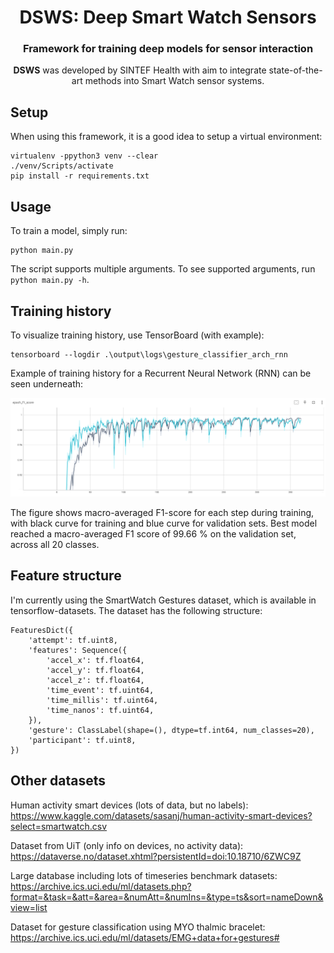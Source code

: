 <div align="center">
<h1 align="center">DSWS: Deep Smart Watch Sensors</h1>
<h3 align="center">Framework for training deep models for sensor interaction</h3>
 
**DSWS** was developed by SINTEF Health with aim to integrate state-of-the-art methods into Smart Watch sensor systems.
</div>


## Setup

When using this framework, it is a good idea to setup a virtual environment:
```
virtualenv -ppython3 venv --clear
./venv/Scripts/activate
pip install -r requirements.txt
```

## Usage

To train a model, simply run:
```
python main.py
```

The script supports multiple arguments. To see supported arguments, run `python main.py -h`.

## Training history

To visualize training history, use TensorBoard (with example):
```
tensorboard --logdir .\output\logs\gesture_classifier_arch_rnn
```

Example of training history for a Recurrent Neural Network (RNN) can be seen underneath:

<img src="assets/RNN_training_curve.png">

The figure shows macro-averaged F1-score for each step during training, with black curve for training and blue curve for validation sets.
Best model reached a macro-averaged F1 score of 99.66 % on the validation set, across all 20 classes.

## Feature structure

I'm currently using the SmartWatch Gestures dataset,
which is available in tensorflow-datasets. The dataset has the
following structure:
```
FeaturesDict({
    'attempt': tf.uint8,
    'features': Sequence({
        'accel_x': tf.float64,
        'accel_y': tf.float64,
        'accel_z': tf.float64,
        'time_event': tf.uint64,
        'time_millis': tf.uint64,
        'time_nanos': tf.uint64,
    }),
    'gesture': ClassLabel(shape=(), dtype=tf.int64, num_classes=20),
    'participant': tf.uint8,
})
```

## Other datasets

Human activity smart devices (lots of data, but no labels):
https://www.kaggle.com/datasets/sasanj/human-activity-smart-devices?select=smartwatch.csv

Dataset from UiT (only info on devices, no activity data):
https://dataverse.no/dataset.xhtml?persistentId=doi:10.18710/6ZWC9Z

Large database including lots of timeseries benchmark datasets:
https://archive.ics.uci.edu/ml/datasets.php?format=&task=&att=&area=&numAtt=&numIns=&type=ts&sort=nameDown&view=list

Dataset for gesture classification using MYO thalmic bracelet:
https://archive.ics.uci.edu/ml/datasets/EMG+data+for+gestures#

